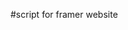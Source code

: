 #script for framer website 

 <script>
        // Function to change page title
        function changeTitle(newTitle) {
            document.title = newTitle;
        }

        // Call the function with the new title
        window.onload = function() {
            changeTitle("Janvey 2K24");
        }
    </script>
